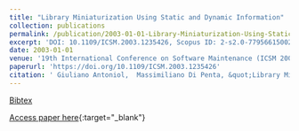 ```yaml
---
title: "Library Miniaturization Using Static and Dynamic Information"
collection: publications
permalink: /publication/2003-01-01-Library-Miniaturization-Using-Static-and-Dynamic-Information
excerpt: 'DOI: 10.1109/ICSM.2003.1235426, Scopus ID: 2-s2.0-77956615002, Cited by: 9'
date: 2003-01-01
venue: '19th International Conference on Software Maintenance (ICSM 2003), The Architecture of Existing Systems, 22-26 September 2003, Amsterdam, The Netherlands'
paperurl: 'https://doi.org/10.1109/ICSM.2003.1235426'
citation: ' Giuliano Antoniol,  Massimiliano Di Penta, &quot;Library Miniaturization Using Static and Dynamic Information.&quot; 19th International Conference on Software Maintenance (ICSM 2003), The Architecture of Existing Systems, 22-26 September 2003, Amsterdam, The Netherlands, 2003.'
---
```

[Bibtex](https://dblp.org/rec/bib/conf/icsm/AntoniolP03)

[Access paper here](https://doi.org/10.1109/ICSM.2003.1235426){:target="_blank"}
